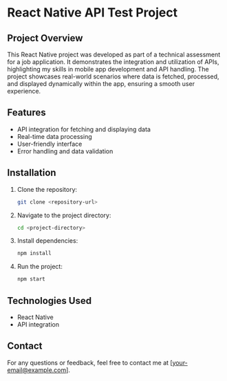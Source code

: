 
# React Native API Test Project

## Project Overview

This React Native project was developed as part of a technical assessment for a job application. It demonstrates the integration and utilization of APIs, highlighting my skills in mobile app development and API handling. The project showcases real-world scenarios where data is fetched, processed, and displayed dynamically within the app, ensuring a smooth user experience.

## Features

- API integration for fetching and displaying data
- Real-time data processing
- User-friendly interface
- Error handling and data validation

## Installation

1. Clone the repository:
    ```bash
    git clone <repository-url>
    ```
2. Navigate to the project directory:
    ```bash
    cd <project-directory>
    ```
3. Install dependencies:
    ```bash
    npm install
    ```
4. Run the project:
    ```bash
    npm start
    ```

## Technologies Used

- React Native
- API integration

## Contact

For any questions or feedback, feel free to contact me at [your-email@example.com].
